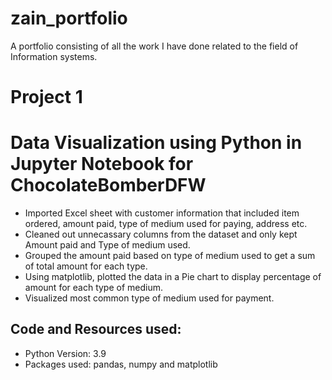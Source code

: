 # zain_portfolio
A portfolio consisting of all the work I have done related to the field of Information systems. 

# Project 1

# Data Visualization using Python in Jupyter Notebook for ChocolateBomberDFW 
* Imported Excel sheet with customer information that included item ordered, amount paid, type of medium used for paying, address etc.
* Cleaned out unnecassary columns from the dataset and only kept Amount paid and Type of medium used.
* Grouped the amount paid based on type of medium used to get a sum of total amount for each type.
* Using matplotlib, plotted the data in a Pie chart to display percentage of amount for each type of medium.
* Visualized most common type of medium used for payment. 


## Code and Resources used:
* Python Version: 3.9
* Packages used: pandas, numpy and matplotlib
